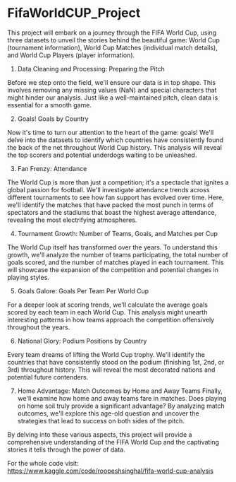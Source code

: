 # FifaWorldCUP_Project
This project will embark on a journey through the FIFA World Cup, using three datasets to unveil the stories behind the beautiful game: World Cup (tournament information), World Cup Matches (individual match details), and World Cup Players (player information).

1. Data Cleaning and Processing: Preparing the Pitch

Before we step onto the field, we'll ensure our data is in top shape. This involves removing any missing values (NaN) and special characters that might hinder our analysis. Just like a well-maintained pitch, clean data is essential for a smooth game.

2. Goals! Goals by Country

Now it's time to turn our attention to the heart of the game: goals! We'll delve into the datasets to identify which countries have consistently found the back of the net throughout World Cup history. This analysis will reveal the top scorers and potential underdogs waiting to be unleashed.

3. Fan Frenzy: Attendance

The World Cup is more than just a competition; it's a spectacle that ignites a global passion for football. We'll investigate attendance trends across different tournaments to see how fan support has evolved over time. Here, we'll identify the matches that have packed the most punch in terms of spectators and the stadiums that boast the highest average attendance, revealing the most electrifying atmospheres.

4. Tournament Growth: Number of Teams, Goals, and Matches per Cup

The World Cup itself has transformed over the years. To understand this growth, we'll analyze the number of teams participating, the total number of goals scored, and the number of matches played in each tournament. This will showcase the expansion of the competition and potential changes in playing styles.

5. Goals Galore: Goals Per Team Per World Cup

For a deeper look at scoring trends, we'll calculate the average goals scored by each team in each World Cup. This analysis might unearth interesting patterns in how teams approach the competition offensively throughout the years.

6. National Glory: Podium Positions by Country

Every team dreams of lifting the World Cup trophy. We'll identify the countries that have consistently stood on the podium (finishing 1st, 2nd, or 3rd) throughout history. This will reveal the most decorated nations and potential future contenders.

7. Home Advantage: Match Outcomes by Home and Away Teams Finally, we'll examine how home and away teams fare in matches. Does playing on home soil truly provide a significant advantage? By analyzing match outcomes, we'll explore this age-old question and uncover the strategies that lead to success on both sides of the pitch.

By delving into these various aspects, this project will provide a comprehensive understanding of the FIFA World Cup and the captivating stories it tells through the power of data.

For the whole code visit: https://www.kaggle.com/code/roopeshsinghal/fifa-world-cup-analysis
